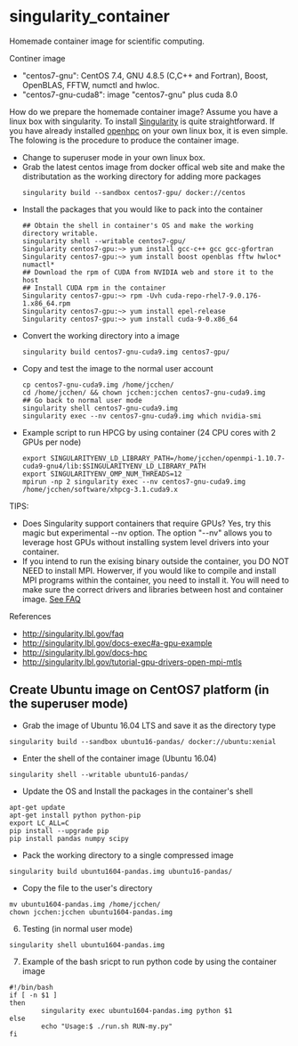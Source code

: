 # singularity_container
Homemade container image for scientific computing.

Continer image
- "centos7-gnu": CentOS 7.4, GNU 4.8.5 (C,C++ and Fortran), Boost, OpenBLAS, FFTW, numctl and hwloc. 
- "centos7-gnu-cuda8": image "centos7-gnu" plus cuda 8.0

How do we prepare the homemade container image?
Assume you have a linux box with singularity. To install [Singularity](http://singularity.lbl.gov/install-linux) is quite straightforward. If you have already installed [openhpc](https://openhpc.community/) on your own linux box, it is even simple. The folowing is the procedure to produce the container image.
- Change to superuser mode in your own linux box. 
- Grab the latest centos image from docker offical web site and make the distributation as the working directory for adding more packages
  ```
  singularity build --sandbox centos7-gpu/ docker://centos
  ```
- Install the packages that you would like to pack into the container
  ```
  ## Obtain the shell in container's OS and make the working directory writable.
  singularity shell --writable centos7-gpu/ 
  Singularity centos7-gpu:~> yum install gcc-c++ gcc gcc-gfortran
  Singularity centos7-gpu:~> yum install boost openblas fftw hwloc* numactl*
  ## Download the rpm of CUDA from NVIDIA web and store it to the host
  ## Install CUDA rpm in the container
  Singularity centos7-gpu:~> rpm -Uvh cuda-repo-rhel7-9.0.176-1.x86_64.rpm
  Singularity centos7-gpu:~> yum install epel-release
  Singularity centos7-gpu:~> yum install cuda-9-0.x86_64
  ```
- Convert the working directory into a image
  ```
  singularity build centos7-gnu-cuda9.img centos7-gpu/
  ```
- Copy and test the image to the normal user account
  ```
  cp centos7-gnu-cuda9.img /home/jcchen/
  cd /home/jcchen/ && chown jcchen:jcchen centos7-gnu-cuda9.img
  ## Go back to normal user mode
  singularity shell centos7-gnu-cuda9.img
  singularity exec --nv centos7-gnu-cuda9.img which nvidia-smi
  ```
- Example script to run HPCG by using container (24 CPU cores with 2 GPUs per node)
  ```
  export SINGULARITYENV_LD_LIBRARY_PATH=/home/jcchen/openmpi-1.10.7-cuda9-gnu4/lib:$SINGULARITYENV_LD_LIBRARY_PATH
  export SINGULARITYENV_OMP_NUM_THREADS=12
  mpirun -np 2 singularity exec --nv centos7-gnu-cuda9.img /home/jcchen/software/xhpcg-3.1.cuda9.x
  ```
 
 TIPS:
 - Does Singularity support containers that require GPUs? Yes, try this magic but experimental --nv option. The option "--nv" allows you to leverage host GPUs without installing system level drivers into your container.
 - If you intend to run the exising binary outside the container, you DO NOT NEED to install MPI. Howerver, if you would like to compile and install MPI programs within the container, you need to install it. You will need to make sure the correct drivers and libraries between host and container image. [See FAQ](http://singularity.lbl.gov/faq#why-do-we-call-mpirun-from-outside-the-container-rather-than-inside)
 
 References
 - http://singularity.lbl.gov/faq
 - http://singularity.lbl.gov/docs-exec#a-gpu-example 
 - http://singularity.lbl.gov/docs-hpc 
 - http://singularity.lbl.gov/tutorial-gpu-drivers-open-mpi-mtls 

## Create Ubuntu image on CentOS7 platform (in the superuser mode)
- Grab the image of Ubuntu 16.04 LTS and save it as the directory type
```
singularity build --sandbox ubuntu16-pandas/ docker://ubuntu:xenial
```
- Enter the shell of the container image (Ubuntu 16.04)
```
singularity shell --writable ubuntu16-pandas/
```
- Update the OS and Install the packages in the container's shell
```
apt-get update
apt-get install python python-pip 
export LC_ALL=C
pip install --upgrade pip
pip install pandas numpy scipy
```
- Pack the working directory to a single compressed image
```
singularity build ubuntu1604-pandas.img ubuntu16-pandas/
```
- Copy the file to the user's directory
```
mv ubuntu1604-pandas.img /home/jcchen/
chown jcchen:jcchen ubuntu1604-pandas.img
```
6. Testing (in normal user mode)
```
singularity shell ubuntu1604-pandas.img
```
7. Example of the bash sricpt to run python code by using the container image
```
#!/bin/bash
if [ -n $1 ]
then
        singularity exec ubuntu1604-pandas.img python $1
else
        echo "Usage:$ ./run.sh RUN-my.py"
fi
```

